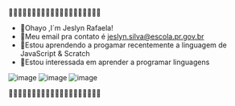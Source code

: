  
 🍥🌸🍥🌸🍥🌸🍥🌸🍥🌸🍥🍥🌸🍥🌸🍥🌸🍥🌸🍥

 - 🦋Ohayo ,I´m Jeslyn Rafaela!
 - 🍒Meu email pra contato é jeslyn.silva@escola.pr.gov.br      
 - 🥋Estou aprendendo a progamar recentemente a linguagem de JavaScript & Scratch 
 - 🍷Estou interessada em aprender a programar linguagens   

![image](https://user-images.githubusercontent.com/108895623/186747016-769c12b8-5a82-472f-9f46-c47f84e6fb95.png)
![image](https://user-images.githubusercontent.com/108895623/186747102-3ad3415b-281d-4e42-89f1-b511ed838c55.png)
![image](https://user-images.githubusercontent.com/108895623/186747171-5c6d31a4-447e-4ee2-accc-8ddad9fe62c2.png)

 🍥🌸🍥🌸🍥🌸🍥🌸🍥🌸🍥🌸🍥🌸🍥🌸🍥🌸🍥🌸       
         

    
